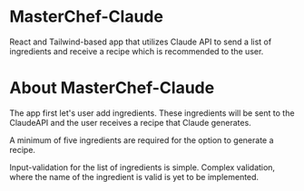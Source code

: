 # MasterChef-Claude
React and Tailwind-based app that utilizes Claude API to send a list of ingredients and receive a recipe which is recommended to the user.

# About MasterChef-Claude
The app first let's user add ingredients. These ingredients will be sent to the ClaudeAPI and the user receives a recipe that Claude generates.

A minimum of five ingredients are required for the option to generate a recipe.

Input-validation for the list of ingredients is simple. Complex validation, where the name of the ingredient is valid is yet to be implemented.
